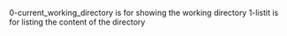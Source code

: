 0-current_working_directory is for showing the working directory
1-listit is for listing the content of the directory